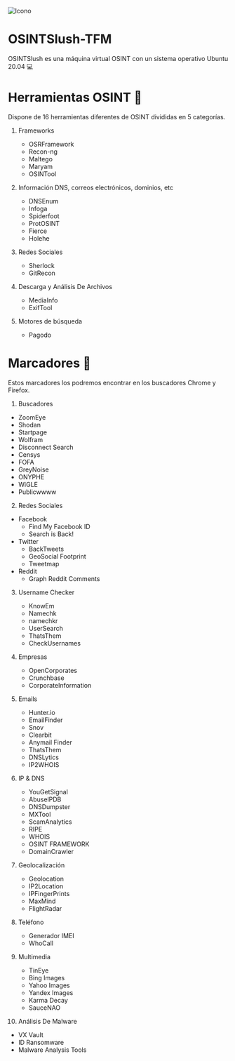 ![Icono](https://github.com/OSINTSlush/OSINTSlush-TFM/assets/140528708/07e16572-cc75-416a-9111-62efa2f15d97)
# OSINTSlush-TFM

OSINTSlush es una máquina virtual OSINT con un sistema operativo Ubuntu 20.04 💻

# Herramientas OSINT 🔧

Dispone de 16 herramientas diferentes de OSINT divididas en 5 categorías.

1. Frameworks
	- OSRFramework
	- Recon-ng
	- Maltego
	- Maryam
	- OSINTool

2. Información DNS, correos electrónicos, dominios, etc
	- DNSEnum
	- Infoga
	- Spiderfoot
	- ProtOSINT
	- Fierce
	- Holehe

3. Redes Sociales
	- Sherlock
	- GitRecon

4. Descarga y Análisis De Archivos
	- MediaInfo
	- ExifTool

5. Motores de búsqueda
	- Pagodo

# Marcadores 🔗

Estos marcadores los podremos encontrar en los buscadores Chrome y Firefox.

1. Buscadores
  - ZoomEye
  - Shodan
  - Startpage
  - Wolfram
  - Disconnect Search
  - Censys
  - FOFA
  - GreyNoise
  - ONYPHE
  - WiGLE
  - Publicwwww

2. Redes Sociales
  - Facebook
    - Find My Facebook ID
    - Search is Back!
  - Twitter
    - BackTweets
    - GeoSocial Footprint
    - Tweetmap
  - Reddit
    - Graph Reddit Comments

3. Username Checker
   - KnowEm
   - Namechk
   - namechkr
   - UserSearch
   - ThatsThem
   - CheckUsernames

4. Empresas
   - OpenCorporates
   - Crunchbase
   - CorporateInformation

5. Emails
   - Hunter.io
   - EmailFinder
   - Snov
   - Clearbit
   - Anymail Finder
   - ThatsThem
   - DNSLytics
   - IP2WHOIS

6. IP & DNS
   - YouGetSignal
   - AbuselPDB
   - DNSDumpster
   - MXTool
   - ScamAnalytics
   - RIPE
   - WHOIS
   - OSINT FRAMEWORK
   - DomainCrawler

7. Geolocalización
   - Geolocation
   - IP2Location
   - IPFingerPrints
   - MaxMind
   - FlightRadar

8. Teléfono
   - Generador IMEI
   - WhoCall

9. Multimedia
   - TinEye
   - Bing Images
   - Yahoo Images
   - Yandex Images
   - Karma Decay
   - SauceNAO
     
10. Análisis De Malware
   - VX Vault
   - ID Ransomware
   - Malware Analysis Tools
